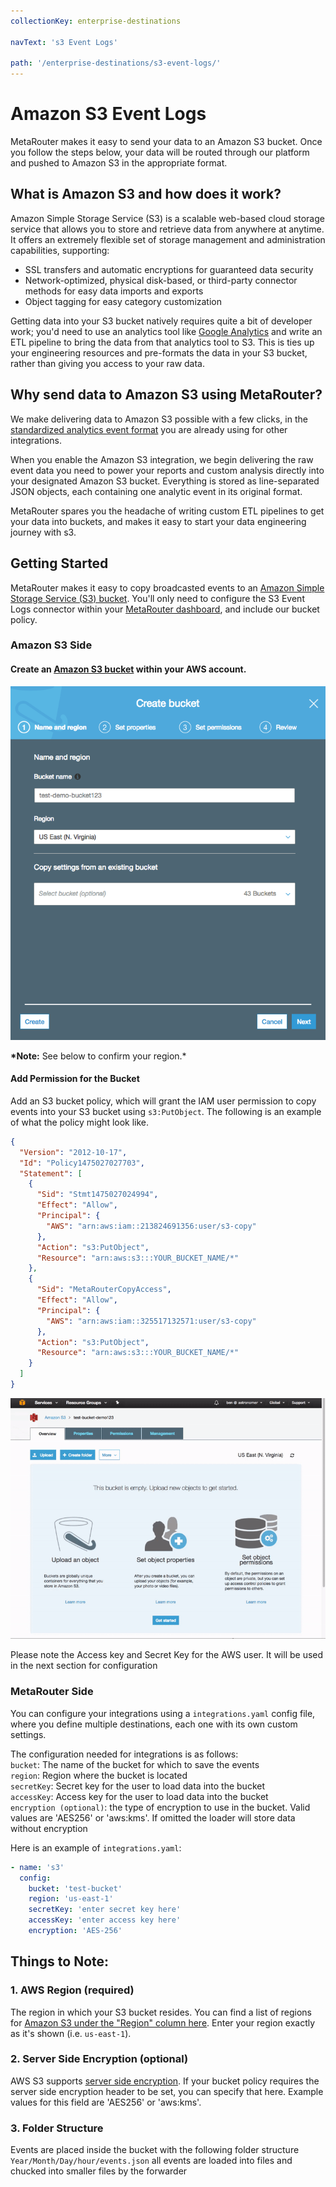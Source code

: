 ```yaml
---
collectionKey: enterprise-destinations

navText: 's3 Event Logs'

path: '/enterprise-destinations/s3-event-logs/'
---
```


# Amazon S3 Event Logs

MetaRouter makes it easy to send your data to an Amazon S3 bucket. Once you follow the steps below, your data will be routed through our platform and pushed to Amazon S3 in the appropriate format.

## What is Amazon S3 and how does it work?

Amazon Simple Storage Service (S3) is a scalable web-based cloud storage service that allows you to store and retrieve data from anywhere at anytime. It offers an extremely flexible set of storage management and administration capabilities, supporting:

- SSL transfers and automatic encryptions for guaranteed data security
- Network-optimized, physical disk-based, or third-party connector methods for easy data imports and exports
- Object tagging for easy category customization

Getting data into your S3 bucket natively requires quite a bit of developer work; you'd need to use an analytics tool like [Google Analytics](/sources/google-analytics/) and write an ETL pipeline to bring the data from that analytics tool to S3. This is ties up your engineering resources and pre-formats the data in your S3 bucket, rather than giving you access to your raw data.

## Why send data to Amazon S3 using MetaRouter?

We make delivering data to Amazon S3 possible with a few clicks, in the [standardized analytics event format](/sources/overview/) you are already using for other integrations.

When you enable the Amazon S3 integration, we begin delivering the raw event data you need to power your reports and custom analysis directly into your designated Amazon S3 bucket. Everything is stored as line-separated JSON objects, each containing one analytic event in its original format.

MetaRouter spares you the headache of writing custom ETL pipelines to get your data into buckets, and makes it easy to start your data engineering journey with s3.

## Getting Started

MetaRouter makes it easy to copy broadcasted events to an [Amazon Simple Storage Service (S3) bucket](https://aws.amazon.com/s3/). You'll only need to configure the S3 Event Logs connector within your [MetaRouter dashboard](https://app.metarouter.io/), and include our bucket policy.

### Amazon S3 Side

#### Create an [Amazon S3 bucket](https://aws.amazon.com/s3/) within your AWS account.

![s3-event-logs1](/images/s3-event-logs1.png)

**\*Note:** See below to confirm your region.\*

#### Add Permission for the Bucket

Add an S3 bucket policy, which will grant the IAM user permission to copy events into your S3 bucket using `s3:PutObject`. The following is an example of what the policy might look like.

```json
{
  "Version": "2012-10-17",
  "Id": "Policy1475027027703",
  "Statement": [
    {
      "Sid": "Stmt1475027024994",
      "Effect": "Allow",
      "Principal": {
        "AWS": "arn:aws:iam::213824691356:user/s3-copy"
      },
      "Action": "s3:PutObject",
      "Resource": "arn:aws:s3:::YOUR_BUCKET_NAME/*"
    },
    {
      "Sid": "MetaRouterCopyAccess",
      "Effect": "Allow",
      "Principal": {
        "AWS": "arn:aws:iam::325517132571:user/s3-copy"
      },
      "Action": "s3:PutObject",
      "Resource": "arn:aws:s3:::YOUR_BUCKET_NAME/*"
    }
  ]
}
```

![s3-event-logs1](/images/s3-event-logs2.gif)

Please note the Access key and Secret Key for the AWS user. It will be used in the next section for configuration

### MetaRouter Side

You can configure your integrations using a `integrations.yaml` config file, where you define multiple destinations, each one with its own custom settings.

The configuration needed for integrations is as follows: <br />
`bucket`: The name of the bucket for which to save the events <br />
`region`: Region where the bucket is located <br />
`secretKey`: Secret key for the user to load data into the bucket <br />
`accessKey`: Access key for the user to load data into the bucket <br />
`encryption (optional)`: the type of encryption to use in the bucket. Valid values are 'AES256' or 'aws:kms'. If omitted the loader will store data without encryption

Here is an example of `integrations.yaml`:

```yaml
- name: 's3'
  config:
    bucket: 'test-bucket'
    region: 'us-east-1'
    secretKey: 'enter secret key here'
    accessKey: 'enter access key here'
    encryption: 'AES-256'
```

## Things to Note:

### 1. AWS Region (required)

The region in which your S3 bucket resides. You can find a list of regions for [Amazon S3 under the "Region" column here](http://docs.aws.amazon.com/general/latest/gr/rande.html#s3_region). Enter your region exactly as it's shown (i.e. `us-east-1`).

### 2. Server Side Encryption (optional)

AWS S3 supports [server side encryption](http://docs.aws.amazon.com/AmazonS3/latest/dev/UsingServerSideEncryption.html). If your bucket policy requires the server side encryption header to be set, you can specify that here. Example values for this field are 'AES256' or 'aws:kms'.

### 3. Folder Structure

Events are placed inside the bucket with the following folder structure `Year/Month/Day/hour/events.json` all events are loaded into files and chucked into smaller files by the forwarder
